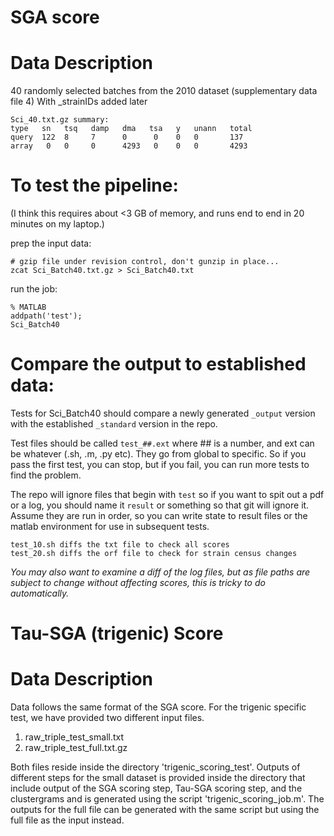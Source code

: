 SGA score
===============

Data Description
================

40 randomly selected batches from the 2010 dataset
(supplementary data file 4)
With \_strainIDs added later

```
Sci_40.txt.gz summary:
type   sn   tsq   damp   dma   tsa   y   unann   total
query  122  8     7      0      0    0   0       137
array   0   0     0      4293   0    0   0       4293
```


To test the pipeline:
=====================
(I think this requires about <3 GB of memory, and runs end to end in 20 minutes
on my laptop.)

prep the input data:
```
# gzip file under revision control, don't gunzip in place...
zcat Sci_Batch40.txt.gz > Sci_Batch40.txt
```

run the job:
```
% MATLAB
addpath('test');
Sci_Batch40
```

Compare the output to established data:
=======================================
Tests for Sci_Batch40 should compare a newly generated `_output` version with
the established `_standard` version in the repo.

Test files should be called `test_##.ext` where ## is a number, and ext can be
whatever (.sh, .m, .py etc). They go from global to specific. So if you pass
the first test, you can stop, but if you fail, you can run more tests to find
the problem. 

The repo will ignore files that begin with `test` so if you want to spit out a
pdf or a log, you should name it `result` or something so that git will ignore
it. Assume they are run in order, so you can write state to result files or the
matlab environment for use in subsequent tests.

```
test_10.sh diffs the txt file to check all scores
test_20.sh diffs the orf file to check for strain census changes
```

*You may also want to examine a diff of the log files, but as file paths are subject to change
without affecting scores, this is tricky to do automatically.*

 
Tau-SGA (trigenic) Score
========================

Data Description
================
Data follows the same format of the SGA score. For the trigenic specific test, we have provided two different input files.

1. raw_triple_test_small.txt
2. raw_triple_test_full.txt.gz

Both files reside inside the directory 'trigenic_scoring_test'. Outputs of different steps for the small dataset is provided inside the directory that include output of the SGA scoring step, Tau-SGA scoring step, and the clustergrams and is generated using the script 'trigenic_scoring_job.m'. The outputs for the full file can be generated with the same script but using the full file as the input instead. 
